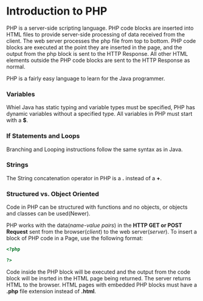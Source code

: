 # Introduction to PHP
PHP is a server-side scripting language.  PHP code blocks are inserted into HTML files to provide server-side processing of data received from the client. The web server processes the php file from top to bottom. PHP code blocks are executed at the point they are inserted in the page, and the output from the php block is sent to the HTTP Response. All other HTML elements outside the PHP code blocks are sent to the HTTP Response as normal.

PHP is a fairly easy language to learn for the Java programmer.  

### Variables
Whiel Java has static typing and variable types must be specified, PHP has dynamic variables without a specified type.  All variables in PHP must start with a **$**.

### If Statements and Loops
Branching and Looping instructions follow the same syntax as in Java.

### Strings
The String concatenation operator in PHP is a **.** instead of a **+**.

### Structured vs. Object Oriented
Code in PHP can be structured with functions and no objects, or objects and classes can be used(Newer).

PHP works with the data(*name-value pairs*) in the **HTTP GET or POST Request** sent from the browser(*client*) to the web server(*server*). To insert a block of PHP code in a Page, use the following format:

```php
<?php

?>
```
Code inside the PHP block will be executed and the output from the code block will be insrted in the HTML page being returned.  The server returns HTML to the browser. HTML pages with embedded PHP blocks must have a **.php** file extension instead of **.html**.

